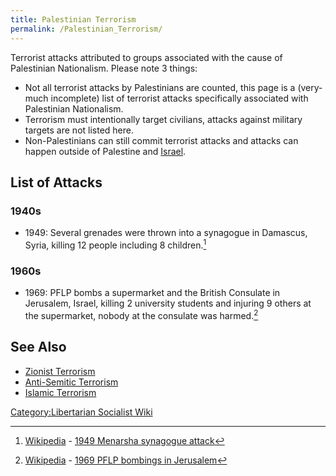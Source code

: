 ```yaml
---
title: Palestinian Terrorism
permalink: /Palestinian_Terrorism/
---
```


Terrorist attacks attributed to groups associated with the cause of
Palestinian Nationalism. Please note 3 things:

- Not all terrorist attacks by Palestinians are counted, this page is a
  (very-much incomplete) list of terrorist attacks specifically
  associated with Palestinian Nationalism.
- Terrorism must intentionally target civilians, attacks against
  military targets are not listed here.
- Non-Palestinians can still commit terrorist attacks and attacks can
  happen outside of Palestine and [Israel](Israel "wikilink").

## List of Attacks

### 1940s

- 1949: Several grenades were thrown into a synagogue in Damascus,
  Syria, killing 12 people including 8 children.[^1]

### 1960s

- 1969: PFLP bombs a supermarket and the British Consulate in Jerusalem,
  Israel, killing 2 university students and injuring 9 others at the
  supermarket, nobody at the consulate was harmed.[^2]

## See Also

- [Zionist Terrorism](Zionist_Terrorism "wikilink")
- [Anti-Semitic Terrorism](Anti-Semitic_Terrorism "wikilink")
- [Islamic Terrorism](Islamic_Terrorism "wikilink")

[Category:Libertarian Socialist
Wiki](Category:Libertarian_Socialist_Wiki "wikilink")

[^1]: [Wikipedia](Wikipedia "wikilink") - [1949 Menarsha synagogue
    attack](https://en.wikipedia.org/wiki/1949_Menarsha_synagogue_attack)

[^2]: [Wikipedia](Wikipedia "wikilink") - [1969 PFLP bombings in
    Jerusalem](https://en.wikipedia.org/wiki/1969_PFLP_bombings_in_Jerusalem)